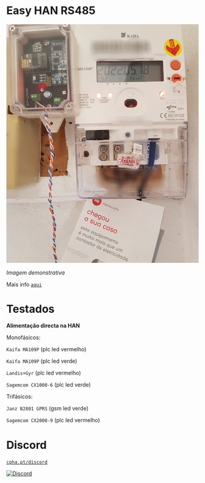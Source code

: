 # Easy HAN RS485

![edpbox: o seu contador inteligente, é mais que um contador](./edpbox.jpg)

<i>Imagem demonstrativa</i>

Mais info [```aqui```](https://forum.cpha.pt/t/easy-han-edpbox-rs485/10279)

# Testados

**Alimentação directa na HAN**

Monofásicos:

```Kaifa MA109P``` (plc led vermelho) 

```Kaifa MA109P``` (plc led verde)

```Landis+Gyr``` (plc led vermelho) 

```Sagemcom CX1000-6``` (plc led verde)

Trifásicos:

```Janz B2801 GPRS``` (gsm led verde) 

```Sagemcom CX2000-9``` (plc led vermelho)

# Discord

[```cpha.pt/discord```](https://discord.gg/Mh9mTEA)

[![Discord](https://img.shields.io/discord/494714310518505472?style=plastic&logo=discord)](https://discord.gg/Mh9mTEA) 
